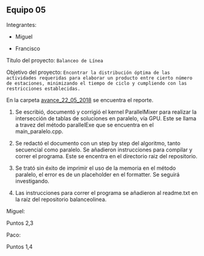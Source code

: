 ## Equipo 05

Integrantes:

* Miguel

* Francisco

Título del proyecto: `Balanceo de Línea`

Objetivo del proyecto: `Encontrar la distribución óptima de las actividades requeridas para elaborar un producto entre cierto número de estaciones, minimizando el tiempo de ciclo y cumpliendo con las restricciones establecidas.`

En la carpeta [avance_22_05_2018](avance_22_05_2018) se encuentra el reporte.


1. Se escribió, documentó y corrigió el kernel ParallelMixer para realizar la intersección de tablas de soluciones en paralelo, vía GPU. Este se llama a travez del método parallelExe que se encuentra en el main_paralelo.cpp.

2. Se redactó el documento con un step by step del algoritmo, tanto secuencial como paralelo. Se añadieron instrucciones para compilar y correr el programa. Este se encentra en el directorio raiz del repositorio.

3. Se trató sin éxito de imprimir el uso de la memoria en el método paralelo, el error es de un 
placeholder en el formatter. Se seguirá investigando. 
	

4. Las instrucciones para correr el programa se añadieron al readme.txt en la raíz del repositorio balanceolinea.

Miguel: 

Puntos 2,3

Paco:

Puntos 1,4

